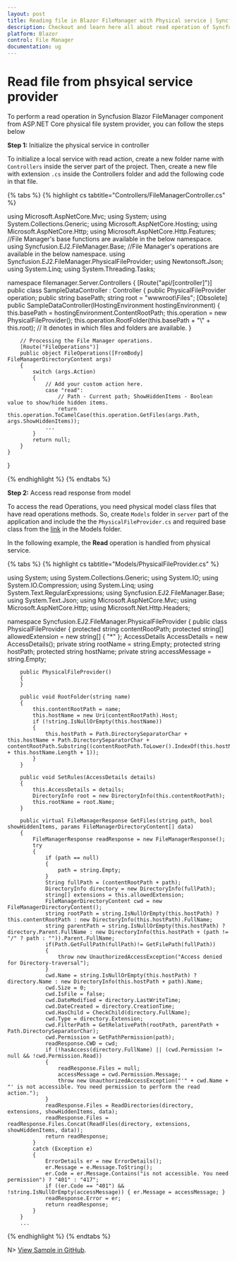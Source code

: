 ```yaml
---
layout: post
title: Reading file in Blazor FileManager with Physical service | Syncfusion
description: Checkout and learn here all about read operation of Syncfusion Blazor FileManager component with physical service and more.
platform: Blazor
control: File Manager
documentation: ug
---
```


# Read file from phsyical service provider

To perform a read operation in Syncfusion Blazor FileManager component from ASP.NET Core physical file system provider, you can follow the steps below

**Step 1:** Initialize the physical service in controller

To initialize a local service with read action, create a new folder name with `Controllers` inside the server part of the project. Then, create a new file with extension `.cs` inside the Controllers folder and add the following code in that file.

{% tabs %}
{% highlight cs tabtitle="Controllers/FileManagerController.cs" %}

using Microsoft.AspNetCore.Mvc;
using System;
using System.Collections.Generic;
using Microsoft.AspNetCore.Hosting;
using Microsoft.AspNetCore.Http;
using Microsoft.AspNetCore.Http.Features;
//File Manager's base functions are available in the below namespace.
using Syncfusion.EJ2.FileManager.Base;
//File Manager's operations are available in the below namespace.
using Syncfusion.EJ2.FileManager.PhysicalFileProvider;
using Newtonsoft.Json;
using System.Linq;
using System.Threading.Tasks;

namespace filemanager.Server.Controllers
{
    [Route("api/[controller]")]
    public class SampleDataController : Controller
    {
        public PhysicalFileProvider operation;
        public string basePath;
        string root = "wwwroot\\Files";
        [Obsolete]
        public SampleDataController(IHostingEnvironment hostingEnvironment)
        {
            this.basePath = hostingEnvironment.ContentRootPath;
            this.operation = new PhysicalFileProvider();
            this.operation.RootFolder(this.basePath + "\\" + this.root); // It denotes in which files and folders are available.
        }

        // Processing the File Manager operations.
        [Route("FileOperations")]
        public object FileOperations([FromBody] FileManagerDirectoryContent args)
        {
            switch (args.Action)
            {
                // Add your custom action here.
                case "read":
                    // Path - Current path; ShowHiddenItems - Boolean value to show/hide hidden items.
                    return this.operation.ToCamelCase(this.operation.GetFiles(args.Path, args.ShowHiddenItems));
                ...
            }
            return null;
        }
    }
}

{% endhighlight %}
{% endtabs %}

**Step 2:** Access read response from model

To access the read Operations, you need physical model class files that have read operations methods. So, create `Models` folder in `server` part of the application and include the the `PhysicalFileProvider.cs` and required base class from the [link](https://github.com/SyncfusionExamples/ej2-aspcore-file-provider/tree/master/Models) in the Models folder.

In the following example, the **Read** operation is handled from physical service.

{% tabs %}
{% highlight cs tabtitle="Models/PhysicalFileProvider.cs" %}

﻿using System;
using System.Collections.Generic;
using System.IO;
using System.IO.Compression;
using System.Linq;
using System.Text.RegularExpressions;
using Syncfusion.EJ2.FileManager.Base;
using System.Text.Json;
using Microsoft.AspNetCore.Mvc;
using Microsoft.AspNetCore.Http;
using Microsoft.Net.Http.Headers;


namespace Syncfusion.EJ2.FileManager.PhysicalFileProvider
{
    public class PhysicalFileProvider 
    {
        protected string contentRootPath;
        protected string[] allowedExtension = new string[] { "*" };
        AccessDetails AccessDetails = new AccessDetails();
        private string rootName = string.Empty;
        protected string hostPath;
        protected string hostName;
        private string accessMessage = string.Empty;

        public PhysicalFileProvider()
        {
        }

        public void RootFolder(string name)
        {
            this.contentRootPath = name;
            this.hostName = new Uri(contentRootPath).Host;
            if (!string.IsNullOrEmpty(this.hostName))
            {
                this.hostPath = Path.DirectorySeparatorChar + this.hostName + Path.DirectorySeparatorChar + contentRootPath.Substring((contentRootPath.ToLower().IndexOf(this.hostName) + this.hostName.Length + 1));
            }
        }

        public void SetRules(AccessDetails details)
        {
            this.AccessDetails = details;
            DirectoryInfo root = new DirectoryInfo(this.contentRootPath);
            this.rootName = root.Name;
        }

        public virtual FileManagerResponse GetFiles(string path, bool showHiddenItems, params FileManagerDirectoryContent[] data)
        {
            FileManagerResponse readResponse = new FileManagerResponse();
            try
            {
                if (path == null)
                {
                    path = string.Empty;
                }
                String fullPath = (contentRootPath + path);
                DirectoryInfo directory = new DirectoryInfo(fullPath);
                string[] extensions = this.allowedExtension;
                FileManagerDirectoryContent cwd = new FileManagerDirectoryContent();
                string rootPath = string.IsNullOrEmpty(this.hostPath) ? this.contentRootPath : new DirectoryInfo(this.hostPath).FullName;
                string parentPath = string.IsNullOrEmpty(this.hostPath) ? directory.Parent.FullName : new DirectoryInfo(this.hostPath + (path != "/" ? path : "")).Parent.FullName;
                if(Path.GetFullPath(fullPath)!= GetFilePath(fullPath))
                {
                    throw new UnauthorizedAccessException("Access denied for Directory-traversal");
                }
                cwd.Name = string.IsNullOrEmpty(this.hostPath) ? directory.Name : new DirectoryInfo(this.hostPath + path).Name;
                cwd.Size = 0;
                cwd.IsFile = false;
                cwd.DateModified = directory.LastWriteTime;
                cwd.DateCreated = directory.CreationTime;
                cwd.HasChild = CheckChild(directory.FullName);
                cwd.Type = directory.Extension;
                cwd.FilterPath = GetRelativePath(rootPath, parentPath + Path.DirectorySeparatorChar);
                cwd.Permission = GetPathPermission(path);
                readResponse.CWD = cwd;
                if (!hasAccess(directory.FullName) || (cwd.Permission != null && !cwd.Permission.Read))
                {
                    readResponse.Files = null;
                    accessMessage = cwd.Permission.Message;
                    throw new UnauthorizedAccessException("'" + cwd.Name + "' is not accessible. You need permission to perform the read action.");
                }
                readResponse.Files = ReadDirectories(directory, extensions, showHiddenItems, data);
                readResponse.Files = readResponse.Files.Concat(ReadFiles(directory, extensions, showHiddenItems, data));
                return readResponse;
            }
            catch (Exception e)
            {
                ErrorDetails er = new ErrorDetails();
                er.Message = e.Message.ToString();
                er.Code = er.Message.Contains("is not accessible. You need permission") ? "401" : "417";
                if ((er.Code == "401") && !string.IsNullOrEmpty(accessMessage)) { er.Message = accessMessage; }
                readResponse.Error = er;
                return readResponse;
            }
        }
        ...

{% endhighlight %}
{% endtabs %}

N> [View Sample in GitHub](https://github.com/SyncfusionExamples/Blazor-Getting-Started-Examples/tree/main/FileManager).